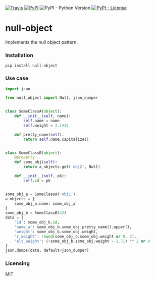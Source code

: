 [![Travis](https://img.shields.io/travis/pikhovkin/null_object.svg)](https://travis-ci.org/pikhovkin/null_object)
[![PyPI](https://img.shields.io/pypi/v/null-object.svg)](https://pypi.org/project/null-object/)
![PyPI - Python Version](https://img.shields.io/pypi/pyversions/null-object.svg)
[![PyPI - License](https://img.shields.io/pypi/l/null_object.svg)](./LICENSE)

# null-object

Implements the null object pattern.

### Installation

    pip install null-object

### Use case

```python
import json

from null_object import Null, json_dumper


class SomeClassA(object):
    def __init__(self, name):
        self.name = name
        self.weight = 3.1415

    def pretty_name(self):
        return self.name.capitalize()


class SomeClassB(object):
    @property
    def some_obj(self):
        return a_objects.get('obj2', Null)

    def __init__(self, pk):
        self.id = pk


some_obj_a = SomeClassA('obj1')
a_objects = {
    some_obj_a.name: some_obj_a
}
some_obj_b = SomeClassB(42)
data = {
    'id': some_obj_b.id,
    'name_a': some_obj_b.some_obj.pretty_name().upper(),
    'weight': some_obj_b.some_obj.weight,
    'r_weight': round(some_obj_b.some_obj.weight or 0, 2),
    'alt_weight': (+some_obj_b.some_obj.weight - 2.71) ** 2 or 0
}
json.dumps(data, default=json_dumper)
```

### Licensing

MIT
